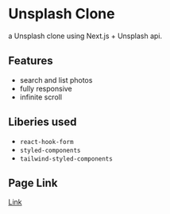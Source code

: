 # Unsplash Clone

a Unsplash clone using Next.js + Unsplash api.

## Features

- search and list photos
- fully responsive
- infinite scroll

## Liberies used

- `react-hook-form`
- `styled-components`
- `tailwind-styled-components`

## Page Link

[Link](https://unsplash-mu.vercel.app/)
